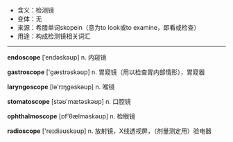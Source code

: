 - <span class="definition">含义：检测镜</span>
- <span class="definition">变体：无</span>
- <span class="definition">来源：希腊单词skopein（意为to look或to examine，即看或检查）</span>
- <span class="definition">用途：构成检测镜相关词汇</span>

---

<span class="vocabulary">**endoscope**</span> [ˈendəskəʊp] n. 内窥镜

<span class="vocabulary">**gastroscope**</span> ['gæstrəskəʊp] n. 胃窥镜（用以检查胃内部情形），胃窥器

<span class="vocabulary">**laryngoscope**</span> [lə'rɪŋgəskəʊp] n. 喉镜

<span class="vocabulary">**stomatoscope**</span> [stəʊ'mætəskəʊp] n. 口腔镜

<span class="vocabulary">**ophthalmoscope**</span> [ɒf'θælməskəʊp] n. 检眼镜

<span class="vocabulary">**radioscope**</span> ['reɪdiəʊskəʊp] n. 放射镜，X线透视屏，（剂量测定用）验电器
